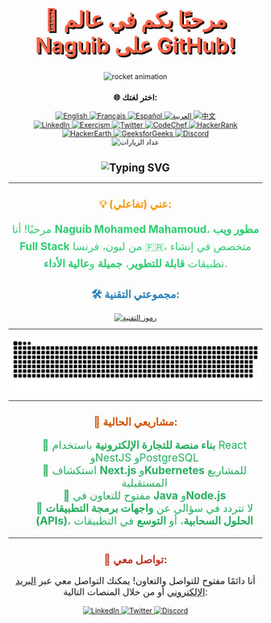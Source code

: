 <h1 align="center" style="font-weight: bold; color: #ff6347; font-size: 3em; text-shadow: 3px 3px #000;">🚀 مرحبًا بكم في عالم Naguib على GitHub!</h1>

<div id="header" align="center">
  <!-- Rocket animation -->
  <img src="https://media.giphy.com/media/3oKIPnAiaMCws8nOsE/giphy.gif" width="200" alt="rocket animation" />

  <!-- أزرار اللغة -->
  <h3 align="center">🌐 اختر لغتك:</h3>
  <div id="language-buttons" align="center">
    <a href="README.md">
      <img src="https://img.shields.io/badge/🇬🇧-English-blue" alt="English" />
    </a>
    <a href="README.fr.md">
      <img src="https://img.shields.io/badge/🇫🇷-Français-blue" alt="Français" />
    </a>
    <a href="README.es.md">
      <img src="https://img.shields.io/badge/🇪🇸-Español-yellow" alt="Español" />
    </a>
    <a href="README.ar.md">
      <img src="https://img.shields.io/badge/🇸🇦-العربية-green" alt="العربية" />
    </a>
    <a href="README.zh.md">
      <img src="https://img.shields.io/badge/🇨🇳-中文-red" alt="中文" />
    </a>
  </div>

  <!-- شارات وسائل التواصل الاجتماعي -->
  <div id="badges" align="center">
    <a href="https://www.linkedin.com/in/naguib-med/" target="_blank">
      <img src="https://img.shields.io/badge/LinkedIn-0077B5?style=for-the-badge&logo=linkedin&logoColor=white" alt="LinkedIn" />
    </a>
    <a href="https://exercism.org/profiles/Naguib/" target="_blank">
      <img src="https://d24y9kuxp2d7l2.cloudfront.net/assets/icons/exercism-with-logo-black-b427c06c6a068ba9f391734115e4d22dfa876d1d.svg" alt="Exercism" />
    </a>
    <a href="https://twitter.com/NaguibMohamed11" target="_blank">
      <img src="https://img.shields.io/badge/Twitter-1DA1F2?style=for-the-badge&logo=twitter&logoColor=white" alt="Twitter" />
    </a>
    <a href="https://www.codechef.com/users/naguibmed" target="_blank">
      <img src="https://img.shields.io/badge/CodeChef-5B4638?style=for-the-badge&logo=codechef&logoColor=white" alt="CodeChef" />
    </a>
    <a href="https://www.hackerrank.com/moma_naguib" target="_blank">
      <img src="https://img.shields.io/badge/HackerRank-2EC866?style=for-the-badge&logo=hackerrank&logoColor=white" alt="HackerRank" />
    </a>
    <a href="https://www.hackerearth.com/@moma.naguib" target="_blank">
      <img src="https://img.shields.io/badge/HackerEarth-323754?style=for-the-badge&logo=hackerearth&logoColor=white" alt="HackerEarth" />
    </a>
    <a href="https://auth.geeksforgeeks.org/user/momanaf7ug/" target="_blank">
      <img src="https://img.shields.io/badge/GeeksforGeeks-0F9D58?style=for-the-badge&logo=geeksforgeeks&logoColor=white" alt="GeeksforGeeks" />
    </a>
    <a href="Buigan#0001">
      <img src="https://img.shields.io/badge/Discord-7289DA?style=for-the-badge&logo=discord&logoColor=white" alt="Discord" />
    </a>
  </div>

  <!-- عداد الزيارات -->
  <img src="https://komarev.com/ghpvc/?username=naguib-med&style=flat-square&color=blue" alt="عداد الزيارات" />
  
  <!-- رسم متحرك للترحيب -->
  <h2 align="center">
    <img src="https://readme-typing-svg.herokuapp.com?font=Monoton&size=24&duration=5000&color=F75C7E&center=true&vCenter=true&lines=مرحبًا+بكم+في+مركزي+الإبداعي!" alt="Typing SVG" />
  </h2>
</div>

---

<h2 align="center" style="color: #f39c12;">💡 عني (تفاعلي):</h2>

<p align="center" style="font-size: 1.5em; color: #2ecc71; line-height: 1.6;">
  مرحبًا! أنا <strong>Naguib Mohamed Mahamoud</strong>، <strong>مطور ويب Full Stack</strong> من ليون، فرنسا 🇫🇷، متخصص في إنشاء تطبيقات <strong>قابلة للتطوير</strong>، <strong>جميلة</strong> و<strong>عالية الأداء</strong>.
</p>

<h2 align="center" style="color: #2980b9;">🛠️ مجموعتي التقنية:</h2>

<div align="center">
  <a href="https://skillicons.dev" target="_blank">
    <img src="https://skillicons.dev/icons?i=html,css,js,ts,nodejs,react,nestjs,express,spring,java,python,aws,git,kubernetes,postgresql&theme=dark" alt="رموز التقنية" />
  </a>
</div>

---

<div align="center">
  <!-- الرسم المتحرك للمساهمات (Snake Animation) -->
  <img src="https://raw.githubusercontent.com/naguib-med/naguib-med/output/github-contribution-grid-snake-dark.svg" alt="رسم متحرك للمساهمات على GitHub" />
</div>

---

<h2 align="center" style="color: #d35400;">🚀 مشاريعي الحالية:</h2>

<div align="center">
  <ul style="list-style-type: none; font-size: 1.5em; color: #27ae60;">
    <li>🔭 <strong>بناء منصة للتجارة الإلكترونية</strong> باستخدام React وNestJS وPostgreSQL</li>
    <li>🚀 استكشاف <strong>Next.js</strong> و<strong>Kubernetes</strong> للمشاريع المستقبلية</li>
    <li>🤝 مفتوح للتعاون في <strong>Java</strong> و<strong>Node.js</strong></li>
    <li>💬 لا تتردد في سؤالي عن <strong>واجهات برمجة التطبيقات (APIs)</strong>، <strong>الحلول السحابية</strong>، أو <strong>التوسع</strong> في التطبيقات</li>
  </ul>
</div>

---

<h2 align="center" style="color: #c0392b;">🎯 تواصل معي:</h2>

<div align="center">
  <p style="font-size: 1.3em;">أنا دائمًا مفتوح للتواصل والتعاون! يمكنك التواصل معي عبر <a href="mailto:moma.naguib@gmail.com">البريد الإلكتروني</a> أو من خلال المنصات التالية:</p>
  
  <a href="https://www.linkedin.com/in/naguib-mohamed-mahamoud-3baa96177/">
    <img src="https://img.shields.io/badge/-LinkedIn-blue?style=flat-square&logo=Linkedin&logoColor=white" alt="LinkedIn" />
  </a>
  <a href="https://twitter.com/NaguibMohamed11">
    <img src="https://img.shields.io/badge/-Twitter-1DA1F2?style=flat-square&logo=Twitter&logoColor=white" alt="Twitter" />
  </a>
  <a href="Buigan#0001">
    <img src="https://img.shields.io/badge/-Discord-7289DA?style=flat-square&logo=Discord&logoColor=white" alt="Discord" />
  </a>
</div>
